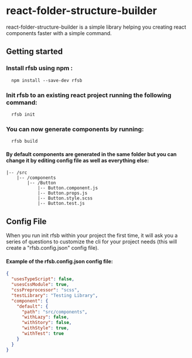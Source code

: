 # react-folder-structure-builder

react-folder-structure-builder is a simple library helping you creating react components faster with a simple command.

## Getting started
### Install rfsb using npm :
```
  npm install --save-dev rfsb
```
### Init rfsb to an existing react project running the following command:
```
  rfsb init
```
### You can now generate components by running:
```
  rfsb build
```

#### By default components are generated in the same folder but you can change it by editing config file as well as everything else:
```
|-- /src
    |-- /components
        |-- /Button
            |-- Button.component.js
            |-- Button.props.js
            |-- Button.style.scss
            |-- Button.test.js
```

## Config File

When you run init rfsb within your project the first time, it will ask you a series of questions to customize the cli for your project needs (this will create a "rfsb.config.json" config file).

#### Example of the **rfsb.config.json** config file:

```json
{
  "usesTypeScript": false,
  "usesCssModule": true,
  "cssPreprocessor": "scss",
  "testLibrary": "Testing Library",
  "component": {
    "default": {
      "path": "src/components",
      "withLazy": false,
      "withStory": false,
      "withStyle": true,
      "withTest": true
    }
  }
}
